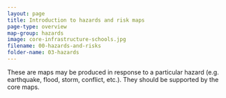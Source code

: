 ```yaml
---
layout: page
title: Introduction to hazards and risk maps
page-type: overview
map-group: hazards
image: core-infrastructure-schools.jpg
filename: 00-hazards-and-risks
folder-name: 03-hazards
---
```


These are maps may be produced in response to a particular hazard \(e.g. earthquake, flood, storm, conflict, etc.\). They should be supported by the core maps.

